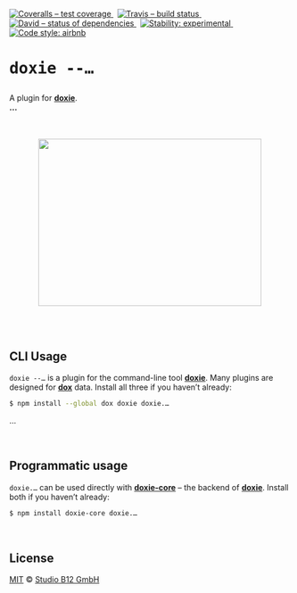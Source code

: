 [![Coveralls – test coverage
](https://img.shields.io/coveralls/studio-b12/doxie.….svg?style=flat-square)
](https://coveralls.io/r/studio-b12/doxie.…)
 [![Travis – build status
](https://img.shields.io/travis/studio-b12/doxie.…/master.svg?style=flat-square)
](https://travis-ci.org/studio-b12/doxie.…)
 [![David – status of dependencies
](https://img.shields.io/david/studio-b12/doxie.….svg?style=flat-square)
](https://david-dm.org/studio-b12/doxie.…)
 [![Stability: experimental
](https://img.shields.io/badge/stability-experimental-yellow.svg?style=flat-square)
](https://nodejs.org/api/documentation.html#documentation_stability_index)
 [![Code style: airbnb
](https://img.shields.io/badge/code%20style-airbnb-777777.svg?style=flat-square)
](https://github.com/airbnb/javascript)




<h1                                                                 id="/"><pre>
doxie --…
</pre></h1>

A plugin for **[doxie][]**.  
**…**

[doxie]:  https://github.com/studio-b12/doxie




<p align="center"><a
  title="Graphic by the great Justin Mezzell"
  href="http://justinmezzell.tumblr.com/post/89957156723"
  >
  <br/>
  <br/>
  <img
    src="Readme/….gif"
    width="400"
    height="300"
  />
  <br/>
  <br/>
</a></p>




<div                                                               >&nbsp;</div>

CLI Usage
---------

`doxie --…` is a plugin for the command-line tool **[doxie][]**. Many plugins are designed for **[dox][]** data. Install all three if you haven’t already:

```sh
$ npm install --global dox doxie doxie.…
```


…


[dox]:                http://npm.im/dox




<div                                                               >&nbsp;</div>

Programmatic usage
------------------

`doxie.…` can be used directly with **[doxie-core][]** – the backend of **[doxie][]**. Install both if you haven’t already:

```sh
$ npm install doxie-core doxie.…
```


[doxie-core]:  http://npm.im/doxie-core




<div                                                               >&nbsp;</div>

License
-------

[MIT][] © [Studio B12 GmbH][]

[MIT]:              ./License.md
[Studio B12 GmbH]:  http://studio-b12.de

